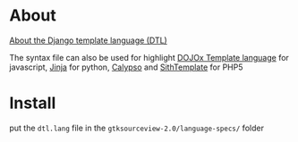 # About #

[About the Django template language (DTL)](http://docs.djangoproject.com/en/dev/topics/templates/)

The syntax file can also be used for highlight [DOJOx Template language](http://dojotoolkit.org/book/dojo-book-0-9/part-5-dojox/dojox-dtl) for javascript, [Jinja](http://jinja.pocoo.org/) for python, [Calypso](http://www.beberlei.de/calypso/) and [SithTemplate](http://piotrlegnica.one.pl/SithTemplate/) for PHP5

# Install #

put the `dtl.lang` file in the `gtksourceview-2.0/language-specs/` folder